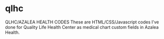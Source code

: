 # qlhc
QLHC/AZALEA HEALTH CODES
These are HTML/CSS/Javascript codes I've done for Quality Life Health Center as medical chart custom fields in Azalea Health.
